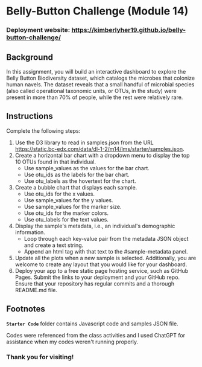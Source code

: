 # __Belly-Button Challenge (Module 14)__

### __Deployment website:__ https://kimberlyher19.github.io/belly-button-challenge/

## __Background__
In this assignment, you will build an interactive dashboard to explore the Belly Button Biodiversity dataset, which catalogs the microbes that colonize human navels.
The dataset reveals that a small handful of microbial species (also called operational taxonomic units, or OTUs, in the study) were present in more than 70% of people, while the rest were relatively rare.

## __Instructions__
Complete the following steps:

1. Use the D3 library to read in samples.json from the URL https://static.bc-edx.com/data/dl-1-2/m14/lms/starter/samples.json.
2. Create a horizontal bar chart with a dropdown menu to display the top 10 OTUs found in that individual.
    - Use sample_values as the values for the bar chart.
    - Use otu_ids as the labels for the bar chart. 
    - Use otu_labels as the hovertext for the chart.
3. Create a bubble chart that displays each sample.
    - Use otu_ids for the x values.
    - Use sample_values for the y values.
    - Use sample_values for the marker size.
    - Use otu_ids for the marker colors.
    - Use otu_labels for the text values.
4. Display the sample's metadata, i.e., an individual's demographic information.
    - Loop through each key-value pair from the metadata JSON object and create a text string.
    - Append an html tag with that text to the #sample-metadata panel.
5. Update all the plots when a new sample is selected. Additionally, you are welcome to create any layout that you would like for your dashboard. 
6. Deploy your app to a free static page hosting service, such as GitHub Pages. Submit the links to your deployment and your GitHub repo. Ensure that your repository has regular commits and a thorough README.md file.

## __Footnotes__
__`Starter Code`__ folder contains Javascript code and samples JSON file.

Codes were referenced from the class activities and I used ChatGPT for assistance when my codes weren't running properly. 


### __Thank you for visiting!__